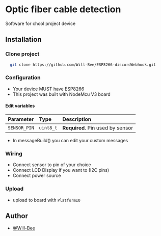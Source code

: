 
# Optic fiber cable detection

Software for chool project device
## Installation

### Clone project

```bash
  git clone https://github.com/Will-Bee/ESP8266-discordWebhook.git
```
    
### Configuration

* Your device MUST have ESP8266
* This project was built with NodeMcu V3 board

#### Edit variables

| Parameter | Type     | Description                |
| :-------- | :------- | :------------------------- |
| `SENSOR_PIN` | `uint8_t` | **Required**. Pin used by sensor |

* In messageBuild() you can edit your custom messages

### Wiring

* Connect sensor to pin of your choice
* Connect LCD Display if you want to (I2C pins)
* Connect power source

### Upload

* upload to board with `PlatformIO`
## Author

- [@Will-Bee](https://github.com/Will-Bee)
